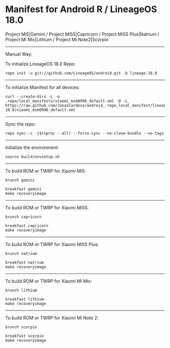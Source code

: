 Manifest for Android R / LineageOS 18.0
====================================
Project Mi5|Gemini / Project Mi5S|Capricorn / Project Mi5S Plus|Natrium / Project Mi Mix|Lithium / Project Mi Note2|Scorpio

---

Manual Way:

To initialize LineageOS 18.0 Repo:

    repo init -u git://github.com/LineageOS/android.git -b lineage-18.0

---

To initialize Manifest for all devices:

    curl --create-dirs -L -o .repo/local_manifests/xiaomi_msm8996_default.xml -O -L https://raw.github.com/JonasCardoso/android_.repo_local_manifest/lineage-18.0/xiaomi_msm8996_default.xml

---

Sync the repo:

    repo sync -c -j$(nproc --all) --force-sync --no-clone-bundle --no-tags

---

Initialize the environment:

    source build/envsetup.sh

---

To build ROM or TWRP for Xiaomi Mi5:

    brunch gemini

    breakfast gemini
    make recoveryimage

---

To build ROM or TWRP for Xiaomi Mi5S:

    brunch capricorn

    breakfast capricorn
    make recoveryimage

---

To build ROM or TWRP for Xiaomi Mi5S Plus:

    brunch natrium

    breakfast natrium
    make recoveryimage

---

To build ROM or TWRP for Xiaomi Mi Mix:

    brunch lithium

    breakfast lithium
    make recoveryimage

---

To build ROM or TWRP for Xiaomi Mi Note 2:

    brunch scorpio

    breakfast scorpio
    make recoveryimage
